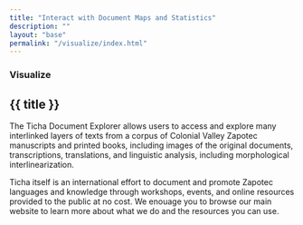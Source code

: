 ```yaml
---
title: "Interact with Document Maps and Statistics"
description: ""
layout: "base"
permalink: "/visualize/index.html"
---
```


<section class="text-gray-600 body-font">
  <div class="container px-5 py-24 mx-auto">
    <div class="flex flex-wrap w-full mb-20">
      <div class="lg:w-1/2 w-full mb-6 lg:mb-0">
        <h3 class="text-xs text-red-700 tracking-widest font-medium title-font mb-1 uppercase">Visualize</h3>
        <h1 class="sm:text-3xl text-2xl font-medium title-font mb-2 text-gray-900">{{ title }}</h1>
        <div class="h-1 w-20 bg-red-700 rounded mt-4"></div>
      </div>
      <div class="lg:w-1/2 w-full">
        <p class="leading-relaxed text-gray-500 mb-2">The Ticha Document Explorer allows users to access and explore many interlinked layers of texts from a corpus of Colonial Valley Zapotec manuscripts and printed books, including images of the original documents, transcriptions, translations, and linguistic analysis, including morphological interlinearization.</p>
        <p class="leading-relaxed text-gray-500 mb-2">Ticha itself is an international effort to document and promote Zapotec languages and knowledge through workshops, events, and online resources provided to the public at no cost. We enouage you to browse our main website to learn more about what we do and the resources you can use.</p>
      </div>
    </div>


  </div>
</section>